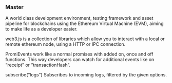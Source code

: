 ### Master

A world class development environment, testing framework and asset pipeline for blockchains
using the Ethereum Virtual Machine (EVM), aiming to make life as a developer easier.

web3.js is a collection of libraries which allow you to interact with a local or remote
ethereum node, using a HTTP or IPC connection.

PromiEvents work like a normal promises with added on, once and off functions.
This way developers can watch for additional events like on “receipt” or “transactionHash”.

subscribe(“logs”)
Subscribes to incoming logs, filtered by the given options.
